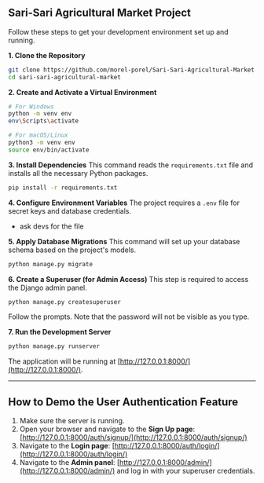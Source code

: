 ## Sari-Sari Agricultural Market Project 
Follow these steps to get your development environment set up and running.

**1. Clone the Repository**
```bash
git clone https://github.com/morel-porel/Sari-Sari-Agricultural-Market.git
cd sari-sari-agricultural-market
```

**2. Create and Activate a Virtual Environment**
```bash
# For Windows
python -m venv env
env\Scripts\activate

# For macOS/Linux
python3 -m venv env
source env/bin/activate
```

**3. Install Dependencies**
This command reads the `requirements.txt` file and installs all the necessary Python packages.
```bash
pip install -r requirements.txt
```

**4. Configure Environment Variables**
The project requires a `.env` file for secret keys and database credentials.
- ask devs for the file

**5. Apply Database Migrations**
This command will set up your database schema based on the project's models.
```bash
python manage.py migrate
```

**6. Create a Superuser (for Admin Access)**
This step is required to access the Django admin panel.
```bash
python manage.py createsuperuser
```
Follow the prompts. Note that the password will not be visible as you type.

**7. Run the Development Server**
```bash
python manage.py runserver
```
The application will be running at [http://127.0.0.1:8000/](http://127.0.0.1:8000/).

---

## How to Demo the User Authentication Feature

1.  Make sure the server is running.
2.  Open your browser and navigate to the **Sign Up page**: [http://127.0.0.1:8000/auth/signup/](http://127.0.0.1:8000/auth/signup/)
3.  Navigate to the **Login page**: [http://127.0.0.1:8000/auth/login/](http://127.0.0.1:8000/auth/login/)
4.  Navigate to the **Admin panel**: [http://127.0.0.1:8000/admin/](http://127.0.0.1:8000/admin/) and log in with your superuser credentials.
